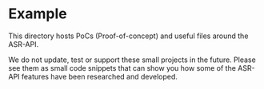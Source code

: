 # Example

This directory hosts PoCs (Proof-of-concept) and useful files around the ASR-API.

We do not update, test or support these small projects in the future. 
Please see them as small code snippets that can show you how some of the ASR-API features have been researched and developed.
 